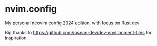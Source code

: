 # nvim.config
My personal neovim config 2024 edition, with focus on Rust dev

Big thanks to https://github.com/josean-dev/dev-environment-files for inspiration.
